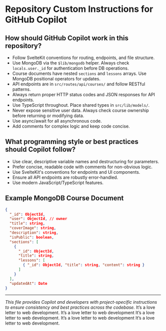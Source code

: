 # Repository Custom Instructions for GitHub Copilot

<!--
For details, see: https://docs.github.com/en/copilot/customizing-copilot/adding-repository-custom-instructions-for-github-copilot?tool=vscode
-->

## How should GitHub Copilot work in this repository?

- Follow SvelteKit conventions for routing, endpoints, and file structure.
- Use MongoDB via the `$lib/mongodb` helper. Always check `locals.user._id` for authentication before DB operations.
- Course documents have nested `sections` and `lessons` arrays. Use MongoDB positional operators for updates.
- API endpoints are in `src/routes/api/courses/` and follow RESTful patterns.
- Always return proper HTTP status codes and JSON responses for API endpoints.
- Use TypeScript throughout. Place shared types in `src/lib/models/`.
- Never expose sensitive user data. Always check course ownership before returning or modifying data.
- Use async/await for all asynchronous code.
- Add comments for complex logic and keep code concise.

## What programming style or best practices should Copilot follow?

- Use clear, descriptive variable names and destructuring for parameters.
- Prefer concise, readable code with comments for non-obvious logic.
- Use SvelteKit's conventions for endpoints and UI components.
- Ensure all API endpoints are robustly error-handled.
- Use modern JavaScript/TypeScript features.

## Example MongoDB Course Document

```json
{
  "_id": ObjectId,
  "user": ObjectId, // owner
  "title": string,
  "coverImage": string,
  "description": string,
  "isPublic": boolean,
  "sections": [
    {
      "_id": ObjectId,
      "title": string,
      "lessons": [
        { "_id": ObjectId, "title": string, "content": string }
      ]
    }
  ],
  "updatedAt": Date
}
```

---

_This file provides Copilot and developers with project-specific instructions to ensure consistency and best practices across the codebase._
It’s a love letter to web development.
It’s a love letter to web development
It’s a love letter to web development.
It’s a love letter to web development
It’s a love letter to web development.
